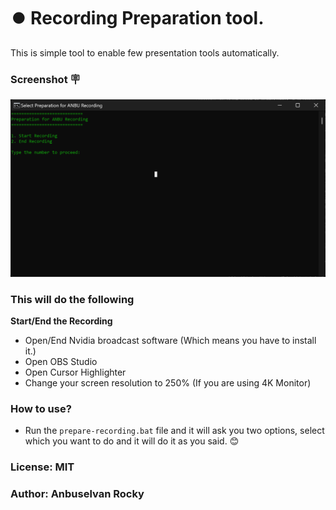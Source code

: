 # ⏺️ Recording Preparation tool.

This is simple tool to enable few presentation tools automatically.

### Screenshot 🪧

![Screenshot](screenshots/screenshot.png)

### This will do the following

**Start/End the Recording**

- Open/End Nvidia broadcast software (Which means you have to install it.)
- Open OBS Studio
- Open Cursor Highlighter
- Change your screen resolution to 250% (If you are using 4K Monitor)

### How to use?

- Run the `prepare-recording.bat` file and it will ask you two options, select which you want to do and it will do it as you said. 😊

### License: **MIT**

### Author: **Anbuselvan Rocky**
